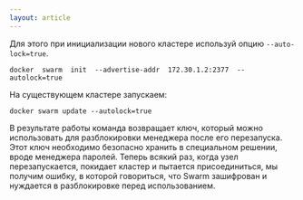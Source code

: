 ```yaml
---
layout: article
---
```


Для этого при инициализации нового кластере используй опцию `--auto-lock=true`.

```
docker  swarm  init  --advertise-addr  172.30.1.2:2377  --autolock=true
```

На существующем кластере запускаем:

```
docker swarm update --autolock=true
```

В результате работы команда возвращает ключ, который можно использовать для разблокировки менеджера после его перезапуска. Этот ключ необходимо безопасно хранить в специальном решении, вроде менеджера паролей. Теперь всякий раз, когда узел перезапускается, покидает кластер и пытается присоединиться, мы получим ошибку, в которой говориться, что Swarm зашифрован и нуждается в разблокировке перед использованием.
